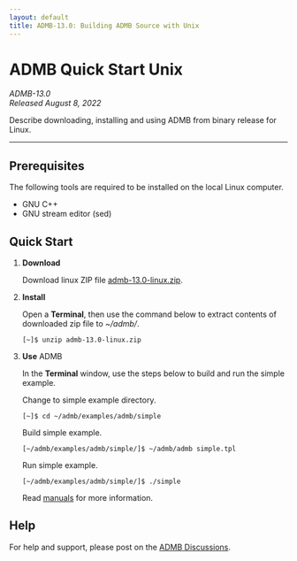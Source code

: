 ```yaml
---
layout: default
title: ADMB-13.0: Building ADMB Source with Unix
---
```


# ADMB Quick Start Unix

*ADMB-13.0*  
*Released August 8, 2022*  

Describe downloading, installing and using ADMB from binary release for Linux.

---

Prerequisites
-------------

The following tools are required to be installed on the local Linux computer.

* GNU C++
* GNU stream editor (sed)

Quick Start
-----------

1. **Download**

   Download linux ZIP file [admb-13.0-linux.zip](https://github.com/admb-project/admb/releases/download/admb-13.0/admb-13.0-linux.zip).

2. **Install**

   Open a **Terminal**, then use the command below to extract contents of downloaded zip file to _~/admb/_. 

   ```
   [~]$ unzip admb-13.0-linux.zip
   ```

3. **Use** ADMB

   In the **Terminal** window, use the steps below to build and run the simple example.

   Change to simple example directory.       

   ```
   [~]$ cd ~/admb/examples/admb/simple
   ```

   Build simple example.

   ```
   [~/admb/examples/admb/simple/]$ ~/admb/admb simple.tpl
   ```

   Run simple example.

   ```
   [~/admb/examples/admb/simple/]$ ./simple
   ```

   Read [manuals](http://www.admb-project.org/docs/manuals/) for more information.

Help
----

For help and support, please post on the [ADMB Discussions](https://github.com/admb-project/admb/discussions).
